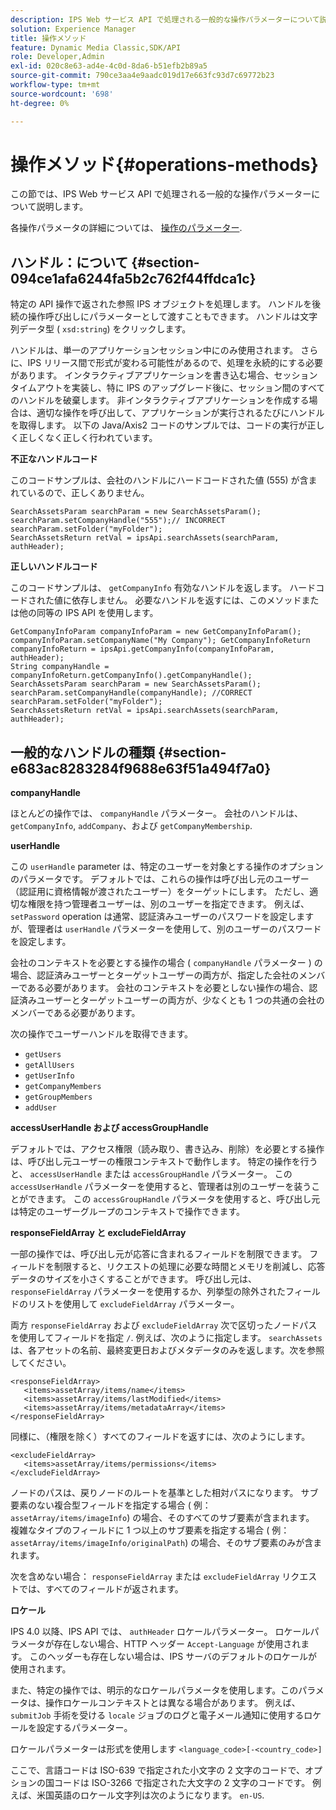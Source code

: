 ```yaml
---
description: IPS Web サービス API で処理される一般的な操作パラメーターについて説明します。
solution: Experience Manager
title: 操作メソッド
feature: Dynamic Media Classic,SDK/API
role: Developer,Admin
exl-id: 020c8e63-ad4e-4c0d-8da6-b51efb2b89a5
source-git-commit: 790ce3aa4e9aadc019d17e663fc93d7c69772b23
workflow-type: tm+mt
source-wordcount: '698'
ht-degree: 0%

---
```


# 操作メソッド{#operations-methods}

この節では、IPS Web サービス API で処理される一般的な操作パラメーターについて説明します。

各操作パラメータの詳細については、 [操作のパラメーター](/help/aem-ips-api/operations/c-operations-intro/c-methods/c-methods.md).

## ハンドル：について {#section-094ce1afa6244fa5b2c762f44ffdca1c}

特定の API 操作で返された参照 IPS オブジェクトを処理します。 ハンドルを後続の操作呼び出しにパラメーターとして渡すこともできます。 ハンドルは文字列データ型 ( `xsd:string`) をクリックします。

ハンドルは、単一のアプリケーションセッション中にのみ使用されます。 さらに、IPS リリース間で形式が変わる可能性があるので、処理を永続的にする必要があります。 インタラクティブアプリケーションを書き込む場合、セッションタイムアウトを実装し、特に IPS のアップグレード後に、セッション間のすべてのハンドルを破棄します。 非インタラクティブアプリケーションを作成する場合は、適切な操作を呼び出して、アプリケーションが実行されるたびにハンドルを取得します。 以下の Java/Axis2 コードのサンプルでは、コードの実行が正しく正しくなく正しく行われています。

**不正なハンドルコード**

このコードサンプルは、会社のハンドルにハードコードされた値 (555) が含まれているので、正しくありません。

```
SearchAssetsParam searchParam = new SearchAssetsParam(); searchParam.setCompanyHandle("555");// INCORRECT 
searchParam.setFolder("myFolder"); 
SearchAssetsReturn retVal = ipsApi.searchAssets(searchParam, authHeader);
```

**正しいハンドルコード**

このコードサンプルは、 `getCompanyInfo` 有効なハンドルを返します。 ハードコードされた値に依存しません。 必要なハンドルを返すには、このメソッドまたは他の同等の IPS API を使用します。

```
GetCompanyInfoParam companyInfoParam = new GetCompanyInfoParam(); 
companyInfoParam.setCompanyName("My Company"); GetCompanyInfoReturn companyInfoReturn = ipsApi.getCompanyInfo(companyInfoParam, authHeader); 
String companyHandle = companyInfoReturn.getCompanyInfo().getCompanyHandle(); 
SearchAssetsParam searchParam = new SearchAssetsParam(); searchParam.setCompanyHandle(companyHandle); //CORRECT 
searchParam.setFolder("myFolder"); 
SearchAssetsReturn retVal = ipsApi.searchAssets(searchParam, authHeader);
```

## 一般的なハンドルの種類 {#section-e683ac8283284f9688e63f51a494f7a0}

**companyHandle**

ほとんどの操作では、 `companyHandle` パラメーター。 会社のハンドルは、 `getCompanyInfo`, `addCompany`、および `getCompanyMembership`.

**userHandle**

この `userHandle` parameter は、特定のユーザーを対象とする操作のオプションのパラメータです。 デフォルトでは、これらの操作は呼び出し元のユーザー（認証用に資格情報が渡されたユーザー）をターゲットにします。 ただし、適切な権限を持つ管理者ユーザーは、別のユーザーを指定できます。 例えば、 `setPassword` operation は通常、認証済みユーザーのパスワードを設定しますが、管理者は `userHandle` パラメーターを使用して、別のユーザーのパスワードを設定します。

会社のコンテキストを必要とする操作の場合 ( `companyHandle` パラメーター ) の場合、認証済みユーザーとターゲットユーザーの両方が、指定した会社のメンバーである必要があります。 会社のコンテキストを必要としない操作の場合、認証済みユーザーとターゲットユーザーの両方が、少なくとも 1 つの共通の会社のメンバーである必要があります。

次の操作でユーザーハンドルを取得できます。

* `getUsers`
* `getAllUsers`
* `getUserInfo`
* `getCompanyMembers`
* `getGroupMembers`
* `addUser`

**accessUserHandle および accessGroupHandle**

デフォルトでは、アクセス権限（読み取り、書き込み、削除）を必要とする操作は、呼び出し元ユーザーの権限コンテキストで動作します。 特定の操作を行うと、 `accessUserHandle` または `accessGroupHandle` パラメーター。 この `accessUserHandle` パラメーターを使用すると、管理者は別のユーザーを装うことができます。 この `accessGroupHandle` パラメータを使用すると、呼び出し元は特定のユーザーグループのコンテキストで操作できます。

**responseFieldArray と excludeFieldArray**

一部の操作では、呼び出し元が応答に含まれるフィールドを制限できます。 フィールドを制限すると、リクエストの処理に必要な時間とメモリを削減し、応答データのサイズを小さくすることができます。 呼び出し元は、 `responseFieldArray` パラメーターを使用するか、列挙型の除外されたフィールドのリストを使用して `excludeFieldArray` パラメーター。

両方 `responseFieldArray` および `excludeFieldArray` 次で区切ったノードパスを使用してフィールドを指定 `/`. 例えば、次のように指定します。 `searchAssets` は、各アセットの名前、最終変更日およびメタデータのみを返します。次を参照してください。

```
<responseFieldArray> 
   <items>assetArray/items/name</items> 
   <items>assetArray/items/lastModified</items> 
   <items>assetArray/items/metadataArray</items> 
</responseFieldArray>
```

同様に、（権限を除く）すべてのフィールドを返すには、次のようにします。

```
<excludeFieldArray> 
   <items>assetArray/items/permissions</items> 
</excludeFieldArray>
```

ノードのパスは、戻りノードのルートを基準とした相対パスになります。 サブ要素のない複合型フィールドを指定する場合 ( 例： `assetArray/items/imageInfo`) の場合、そのすべてのサブ要素が含まれます。 複雑なタイプのフィールドに 1 つ以上のサブ要素を指定する場合 ( 例： `assetArray/items/imageInfo/originalPath`) の場合、そのサブ要素のみが含まれます。

次を含めない場合： `responseFieldArray` または `excludeFieldArray` リクエストでは、すべてのフィールドが返されます。

**ロケール**

IPS 4.0 以降、IPS API では、 `authHeader` ロケールパラメーター。 ロケールパラメータが存在しない場合、HTTP ヘッダー `Accept-Language` が使用されます。 このヘッダーも存在しない場合は、IPS サーバのデフォルトのロケールが使用されます。

また、特定の操作では、明示的なロケールパラメータを使用します。このパラメータは、操作ロケールコンテキストとは異なる場合があります。 例えば、 `submitJob` 手術を受ける `locale` ジョブのログと電子メール通知に使用するロケールを設定するパラメーター。

ロケールパラメーターは形式を使用します `<language_code>[-<country_code>]`

ここで、言語コードは ISO-639 で指定された小文字の 2 文字のコードで、オプションの国コードは ISO-3266 で指定された大文字の 2 文字のコードです。 例えば、米国英語のロケール文字列は次のようになります。 `en-US`.

